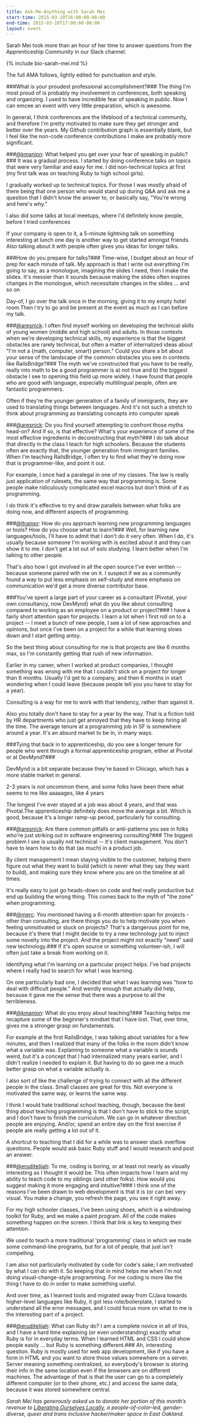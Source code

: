 ```yaml
---
title: Ask-Me-Anything with Sarah Mei
start-time: 2015-03-10T16:00:00-08:00
end-time: 2015-03-10T17:00:00-08:00
layout: event
---
```


Sarah Mei took more than an hour of her time to answer questions from the Apprenticeship Community in our Slack channel. 

{% include bio-sarah-mei.md %}

The full AMA follows, lightly edited for punctuation and style. 

###What is your proudest professional accomplishment?###
The thing I'm most proud of is probably my involvement in conferences, both speaking and organizing. I used to have incredible fear of speaking in public. Now I can emcee an event with very little preparation, which is awesome.

In general, I think conferences are the lifeblood of a technical community, and therefore I'm pretty motivated to make sure they get stronger and better over the years.
My Github contribution graph is essentially blank, but I feel like the non-code conference contributions I make are probably more significant.

###[@kmanion](https://twitter.com/kmanion): What helped you get over your fear of speaking in public?###
It was a gradual process. I started by doing conference talks on topics that were very familiar and easy for me. I did non-technical topics at first (my first talk was on teaching Ruby to high school girls).

I gradually worked up to technical topics. For those I was mostly afraid of there being that one person who would stand up during Q&A and ask me a question that I didn't know the answer to, or basically say, "You're wrong and here's why."

I also did some talks at local meetups, where I'd definitely know people, before I tried conferences

If your company is open to it, a 5-minute lightning talk on something interesting at lunch one day is another way to get started amongst friends. Also talking about it with people often gives you ideas for longer talks.

###How do you prepare for talks?###
Time-wise, I budget about an hour of prep for each minute of talk. My approach is that I write out everything I'm going to say,  as a monologue, imagining the slides I need, then I make the slides. It's messier than it sounds because making the slides often inspires changes in the monologue, which necessitate changes in the slides … and so on

Day-of, I go over the talk once in the morning, giving it to my empty hotel room.Then I try to go and be present at the event as much as I can before my talk.

###[@aresnick](https://twitter.com/aresnick): I often find myself working on developing the technical skills of young women (middle and high school) and adults. In those contexts when we’re developing technical skills, my experience is that the biggest obstacles are rarely technical, but often a matter of internalized ideas about "I'm not a {math, computer, smart} person."  Could you share a bit about your sense of the landscape of the common obstacles you see in contexts like RailsBridge?###
The myth we've constructed that you have to be really, really into math to be a good programmer is a) not true and b) the biggest obstacle I see to opening this field up more widely. I have found that people who are good with language, especially multilingual people, often are fantastic programmers.

Often if they're the younger generation of a family of immigrants, they are used to translating things between languages. And it's not such a stretch to think about programming as translating concepts into computer speak

###[@aresnick](https://twitter.com/aresnick): Do you find yourself attempting to confront those myths head-on? And if so, is that effective? What's your experience of some of the most effective ingredients in deconstructing that myth?###
I do talk about that directly in the class I teach for high schoolers. Because the students often are exactly that, the younger generation from immigrant families. When I'm teaching RailsBridge, I often try to find what they're doing now that is programmer-like, and point it out.

For example, I once had a paralegal in one of my classes. The law is really just application of rulesets, the same way that programming is. Some people make ridiculously complicated excel macros but don't think of it as programming.

I do think it's effective to try and draw parallels between what folks are doing now, and different aspects of programming.

###[@ltrainpr](https://twitter.com/ltrainpr): How do you approach learning new programming languages or tools?  How do you choose what to learn?###
Well, for learning new languages/tools, I'll have to admit that I don't do it very often. When I do, it's usually because someone I'm working with is excited about it and they can show it to me. I don't get a lot out of solo studying. I learn better when I'm talking to other people.

That's also how I got involved in all the open source I've ever written -- because someone paired with me on it. I suspect if we as a community found a way to put less emphasis on self-study and more emphasis on communication we'd get a more diverse contributor base.

###You've spent a large part of your career as a consultant (Pivotal, your own consultancy, now DevMynd) what do you like about consulting compared to working as an employee on a product or project?###
I have a fairly short attention span for projects. I learn a lot when I first roll on to a project -- I meet a bunch of new people, I see a lot of new approaches and opinions, but once I've been on a project for a while that learning slows down and I start getting antsy.

So the best thing about consulting for me is that projects are like 6 months max, so I'm constantly getting that rush of new information.

Earlier in my career, when I worked at product companies, I thought something was wrong with me that I couldn't stick on a project for longer than 6 months. Usually I'd get to a company, and then 6 months in start wondering when I could leave (because people tell you you have to stay for a year).

Consulting is a way for me to work with that tendency, rather than against it.

Also you totally don't have to stay for a year by the way. That is a fiction told by HR departments who just get annoyed that they have to keep hiring all the time. The average tenure at a programming job in SF is somewhere around a year.  It's an absurd market to be in, in many ways.

###Tying that back in to apprenticeship, do you see a longer tenure for people who went through a formal apprenticeship program, either at Pivotal or at DevMynd?###

DevMynd is a bit separate because they're based in Chicago, which has a more stable market in general.

2-3 years is not uncommon there, and some folks have been there what seems to me like aaaaages, like 4 years

The longest I've ever stayed at a job was about 4 years, and that was Pivotal.The apprenticeship definitely does move the average a bit. Which is good, because it's a longer ramp-up period, particularly for consulting.

###[@aresnick](https://twitter.com/aresnick): Are there common pitfalls or anti-patterns you see in folks who're just striking out in software engineering consulting?###
The biggest problem I see is usually not technical -- it's client management. You don't have to learn how to do that (as much) in a product job.

By client management I mean staying visible to the customer, helping them figure out what they want to build (which is never what they say they want to build), and making sure they know where you are on the timeline at all times.

It's really easy to just go heads-down on code and feel really productive but end up building the wrong thing. This comes back to the myth of "the zone" when programming.

###[@merc](https://twitter.com/benzobot): You mentioned having a 6-month attention span for projects - other than consulting, are there things you do to help motivate you when feeling unmotivated or stuck on projects?
That's a dangerous point for me, because it's there that I might decide to try a new technology just to inject some novelty into the project. And the project might not exactly "need" said new technology.###
If it's open source or something volunteer-ish, I will often just take a break from working on it.

Identifying what I'm learning on a particular project helps. I've had projects where I really had to search for what I was learning. 

On one particularly bad one, I decided that what I was learning was "how to deal with difficult people." And weirdly enough that actually did help, because it gave me the sense that there was a purpose to all the terribleness.

###[@kmanion](https://twitter.com/kmanion): What do you enjoy about teaching?###
Teaching helps me recapture some of the beginner's mindset that I have lost. That, over time, gives me a stronger grasp on fundamentals.

For example at the first RailsBridge, I was talking about variables for a few minutes, and then I realized that many of the folks in the room didn't know what a variable was. Explaining to someone what a variable is sounds weird, but it's a concept that I had internalized many years earlier, and I didn't realize I needed to explain it. But having to do so gave me a much better grasp on what a variable actually is.

I also sort of like the challenge of trying to connect with all the different people in the class. Small classes are great for this. Not everyone is motivated the same way, or learns the same way.

I think I would hate traditional school teaching, though, because the best thing about teaching programming is that I don't have to stick to the script, and I don't have to finish the curriculum. We can go in whatever direction people are enjoying. And/or, spend an entire day on the first exercise if people are really getting a lot out of it.

A shortcut to teaching that I did for a while was to answer stack overflow questions. People would ask basic Ruby stuff and I would research and post an answer.

###[@eruditelijah](https://twitter.com/elijahclaude): To me, coding is boring, or at least not nearly as visually interesting as I thought it would be. This often impacts how I learn and my ability to teach code to my siblings (and other folks). How would you suggest making it more engaging and intuitive?###
I think one of the reasons I've been drawn to web development is that it is (or can be) very visual. You make a change, you refresh the page, you see it right away.

For my high schooler classes, I've been using shoes, which is a windowing toolkit for Ruby, and we make a paint program. All of the code makes something happen on the screen. I think that link is key to keeping their attention.

We used to teach a more traditional 'programming' class in which we made some command-line programs, but for a lot of people, that just isn't compelling.

I am also not particularly motivated by code for code's sake; I am motivated by what I can do with it. So keeping that in mind helps me when I'm not doing visual-change-style programming. For me coding is more like the thing I have to do in order to make something useful.

And over time, as I learned tools and migrated away from C/Java towards higher-level languages like Ruby, it got less rote/boilerplate, I started to understand all the error messages, and I could focus more on what to me is the interesting part of a project.

###[@eruditelijah](https://twitter.com/elijahclaude): What can Ruby do? I am a complete novice in all of this, and I have a hard time explaining (or even understanding) exactly what Ruby is for in everyday terms. When I learned HTML and CSS I could show people easily ... but Ruby is something different.###
Ah, interesting question. Ruby is mostly used for web app development, like if you have a form in HTML and you want to store those values somewhere on a server. Server meaning something centralized, so everybody's browser is storing their info in the same location even if the browsers are on different machines. The advantage of that is that the user can go to a completely different computer (or to their phone, etc.) and access the same data, because it was stored somewhere central.

*Sarah Mei has generously asked us to donate her portion of this month’s revenue to [Liberating Ourselves Locally](https://oaklandmakerspace.wordpress.com), a people-of-color-led, gender-diverse, queer and trans inclusive hacker/maker space in East Oakland.*
